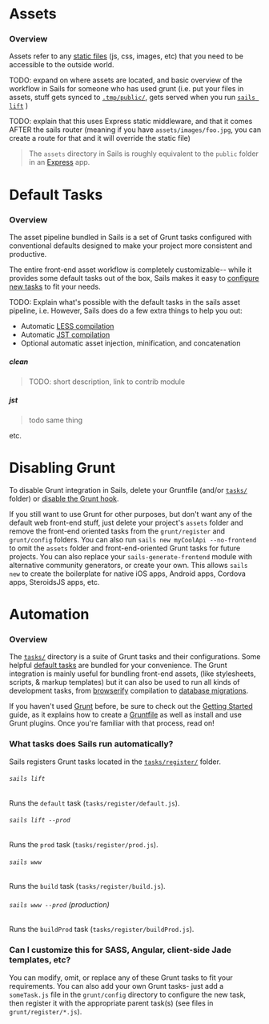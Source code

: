 # Assets
### Overview

Assets refer to any [static files](http://en.wikipedia.org/wiki/Static_web_page) (js, css, images, etc) that you need to be accessible to the outside world.

TODO: expand on where assets are located, and basic overview of the workflow in Sails for someone who has used grunt (i.e. put your files in assets, stuff gets synced to [`.tmp/public/`](), gets served when you run [`sails lift`]() )

TODO: explain that this uses Express static middleware, and that it comes AFTER the sails router (meaning if you have `assets/images/foo.jpg`, you can create a route for that and it will override the static file)

> The `assets` directory in Sails is roughly equivalent to the `public` folder in an [Express](http://www.expressjs.com) app.



# Default Tasks

### Overview

The asset pipeline bundled in Sails is a set of Grunt tasks configured with conventional defaults designed to make your project more consistent and productive.

The entire front-end asset workflow is completely customizable-- while it provides some default tasks out of the box, Sails makes it easy to [configure new tasks]() to fit your needs.


TODO:
Explain what's possible with the default tasks in the sails asset pipeline, i.e.
However, Sails does do a few extra things to help you out:  
- Automatic [LESS compilation]()
- Automatic [JST compilation]()
- Optional automatic asset injection, minification, and concatenation


##### clean

>TODO: short description, link to contrib module

##### jst

> todo same thing

etc.






# Disabling Grunt

To disable Grunt integration in Sails, delete your Gruntfile (and/or [`tasks/`]() folder) or [disable the Grunt hook]().

If you still want to use Grunt for other purposes, but don't want any of the default web front-end stuff, just delete your project's `assets` folder and remove the front-end oriented tasks from the `grunt/register` and `grunt/config` folders.  You can also run `sails new myCoolApi --no-frontend` to omit the `assets` folder and front-end-oriented Grunt tasks for future projects.  You can also replace your `sails-generate-frontend` module with alternative community generators, or create your own.  This allows `sails new` to create the boilerplate for native iOS apps, Android apps, Cordova apps, SteroidsJS apps, etc.



# Automation

### Overview

The [`tasks/`](./#!documentation/anatomy/tasks) directory is a suite of Grunt tasks and their configurations.  Some helpful [default tasks]() are bundled for your convenience.  The Grunt integration is mainly useful for bundling front-end assets, (like stylesheets, scripts, & markup templates) but it can also be used to run all kinds of development tasks, from [browserify]() compilation to [database migrations]().

If you haven't used [Grunt](http://gruntjs.com/) before, be sure to check out the [Getting Started](http://gruntjs.com/getting-started) guide, as it explains how to create a [Gruntfile](http://gruntjs.com/sample-gruntfile) as well as install and use Grunt plugins. Once you're familiar with that process, read on!


### What tasks does Sails run automatically?

Sails registers Grunt tasks located in the [`tasks/register/`]() folder.

###### `sails lift`

Runs the `default` task (`tasks/register/default.js`).

###### `sails lift --prod`

Runs the `prod` task (`tasks/register/prod.js`).

###### `sails www`

Runs the `build` task (`tasks/register/build.js`).

###### `sails www --prod` (production)

Runs the `buildProd` task (`tasks/register/buildProd.js`).


### Can I customize this for SASS, Angular, client-side Jade templates, etc?

You can modify, omit, or replace any of these Grunt tasks to fit your requirements. You can also add your own Grunt tasks- just add a `someTask.js` file in the `grunt/config` directory to configure the new task, then register it with the appropriate parent task(s) (see files in `grunt/register/*.js`).


